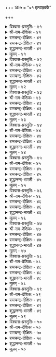 +++
title = "०१ इल्वाऴ्क्कै"

+++

<details><summary>विश्वास-प्रस्तुतिः - ४१</summary>

इल्वाऴ्वान् ऎन्बान् इयल्बुडैय मूवर्क्कुम्  
नल्लाट्रिन् निण्ड्र तुणै।      ४१
</details>

<details><summary>श्री-राम-देशिकः - ४१</summary>

त्रयाणामपि वर्णानां स्वधर्ममनुतिष्ठताम् ।  
गृहस्थो धर्मनिरतो नित्यं साह्यकरो मत्ः ॥ ४१॥
</details>

<details><summary>रामचन्द्र-दीक्षितः - ४१</summary>

41\. Kallāmai
</details>

<details><summary>रामचन्द्र-दीक्षितः - ४१</summary>

41\. ilvāḻvāṉ eṉpāṉ iyalpu uṭaiya mūvarkkum  
nallāṟṟiṉ niṉṟa tuṇai.

41\. The householder is the prop of the three orders of life in the conduct of their virtue.  
</details>

<details><summary>शुद्धानन्द-भारती - ४१</summary>

5\. இல்வாழ்க்கை - Married Life

1\. இல்வாழ்வான் என்பான் இயல்புடைய மூவர்க்கும்  
நல்லாற்றின் நின்ற துணை  
The ideal householder is he  
Who aids the natural orders there.         41  
</details>

<details><summary>मूलम् - ४१</summary>

इल्वाऴ्वान् ऎन्बान् इयल्बुडैय मूवर्क्कुम्  
नल्लाट्रिन् निण्ड्र तुणै।      ४१
</details>

<details><summary>विश्वास-प्रस्तुतिः - ४२</summary>

तुऱन्दार्क्कुम् तुव्वादवर्क्कुम् इऱन्दार्क्कुम्  
इल्वाऴ्वान् ऎन्बान् तुणै।      ४२
</details>

<details><summary>श्री-राम-देशिकः - ४२</summary>

यतीन् मृतान् दरिद्रांश्च निर्गतीन् अतिथीनपि ।  
गृहस्थोऽन्नादिदानेन स्वाश्रितानपि रक्षति ॥ ४२॥
</details>

<details><summary>रामचन्द्र-दीक्षितः - ४२</summary>

42\. Kēļvi
</details>

<details><summary>रामचन्द्र-दीक्षितः - ४२</summary>

42\. tuṟantārkkum, tuvvātavarkkum, iṟantārkkum,  
ilvāḻvāṉ eṉpāṉ tuṇai.

42\. The householder is the mainstay of the ascetics, the needy and the dead.  
</details>

<details><summary>शुद्धानन्द-भारती - ४२</summary>

2\. துறந்தார்க்கும் துவ்வா தவர்க்கும் இறந்தார்க்கும்  
இல்வாழ்வான் என்பான் துணை  
His help the monk and retired share,  
And celebrate students are his care.         42  
</details>

<details><summary>मूलम् - ४२</summary>

तुऱन्दार्क्कुम् तुव्वादवर्क्कुम् इऱन्दार्क्कुम्  
इल्वाऴ्वान् ऎन्बान् तुणै।      ४२
</details>

<details><summary>विश्वास-प्रस्तुतिः - ४३</summary>

तॆन्बुलत्तार् तॆय्वम् विरुन्दॊक्कल् तानॆण्ड्राङ्गु  
ऐम्बुलत्ताऱु ओम्बल् तलै।      ४३
</details>

<details><summary>श्री-राम-देशिकः - ४३</summary>

पितृदेवातिथीनां च बन्धूनामात्मनस्तथा ।  
सत्कृतिर्धर्ममागेण्ण गृहस्थस्य वरा मता ॥ ४३॥
</details>

<details><summary>रामचन्द्र-दीक्षितः - ४३</summary>

43\. Aŗivuḑaimai
</details>

<details><summary>रामचन्द्र-दीक्षितः - ४३</summary>

43\. teṉpulattār, teyvam, viruntu, okkal, tāṉ, eṉṟu āṅku  
aimpulattu āṟu ōmpal talai.

43\. It is the supreme virtue (of the householder) to fulfil his obligations to forefathers, gods, guests, relatives and himself.  
</details>

<details><summary>शुद्धानन्द-भारती - ४३</summary>

3\. தென்புலத்தார் தெய்வம் விருந்தொக்கல் தானென்றாங்கு  
ஐம்புலத்தாறு ஓம்பல் தலை  
By dutiful householder's aid  
God, manes, kin, self and guests are served.         43  
</details>

<details><summary>मूलम् - ४३</summary>

तॆन्बुलत्तार् तॆय्वम् विरुन्दॊक्कल् तानॆण्ड्राङ्गु  
ऐम्बुलत्ताऱु ओम्बल् तलै।      ४३
</details>

<details><summary>विश्वास-प्रस्तुतिः - ४४</summary>

पऴियञ्जिप् पात्तूण् उडैत्तायिन् वाऴ्क्कै  
वऴियॆञ्जल् ऎञ्ञाण्ड्रुम् इल्।      ४४
</details>

<details><summary>श्री-राम-देशिकः - ४४</summary>

अपवादभयाद्वित्तं सम्पाद्य सकलैः सह ।  
भुञ्जानस्य गृहस्थास्य निर्दुष्टं जीवनं भवेत् ॥ ४४॥
</details>

<details><summary>रामचन्द्र-दीक्षितः - ४४</summary>

44\. Kuŗŗam Kaţital
</details>

<details><summary>रामचन्द्र-दीक्षितः - ४४</summary>

44\. paḻi añcip pāttu ūṇ uṭaittāyiṉ, vāḻkkai  
vaḻi eñcal, eññāṉṟum, il.

44\. If one were to live in fear of infamy and partake of the remains of food (offered) one’s line would never perish.  
</details>

<details><summary>शुद्धानन्द-भारती - ४४</summary>

4\. பழியஞ்சிப் பாத்தூண் உடைத்தாயின் வாழ்க்கை  
வழியெஞ்சல் எஞ்ஞான்றும் இல்  
Sin he shuns and food he shares  
His home is bright and brighter fares.         44  
</details>

<details><summary>मूलम् - ४४</summary>

पऴियञ्जिप् पात्तूण् उडैत्तायिन् वाऴ्क्कै  
वऴियॆञ्जल् ऎञ्ञाण्ड्रुम् इल्।      ४४
</details>

<details><summary>विश्वास-प्रस्तुतिः - ४५</summary>

अन्बुम् अऱनुम् उडैत्तायिन् इल्वाऴ्क्कै  
पण्बुम् पयनुम् अदु।      ४५
</details>

<details><summary>श्री-राम-देशिकः - ४५</summary>

गार्हस्थ्यजीवनं यत् स्यात् स्नेहधर्मसमन्वितम् ।  
तदेव सार्थकं लोके तद्धि गार्हस्थ्यमुच्यते ॥ ४५॥
</details>

<details><summary>रामचन्द्र-दीक्षितः - ४५</summary>

45\. Periyārait Tuņaikkõṭal
</details>

<details><summary>रामचन्द्र-दीक्षितः - ४५</summary>

45\. aṉpum aṟaṉum uṭaittuāyiṉ, ilvāḻkkai  
paṇpum payaṉum atu.

45\. The life of householder marked by love and rectitude is itself virtue and its fruit.  
</details>

<details><summary>शुद्धानन्द-भारती - ४५</summary>

5\. அன்பும் அறனும் உடைத்தாயின் இல்வாழ்க்கை  
பண்பும் பயனும் அது  
In grace and gain the home excels,  
Where love with virtue sweetly dwells.         45  
</details>

<details><summary>मूलम् - ४५</summary>

अन्बुम् अऱनुम् उडैत्तायिन् इल्वाऴ्क्कै  
पण्बुम् पयनुम् अदु।      ४५
</details>

<details><summary>विश्वास-प्रस्तुतिः - ४६</summary>

अऱत्ताट्रिन् इल्वाऴ्क्कै आट्रिन् पुऱत्ताट्रिल्  
पोऒय्प् पॆऱुव तॆवन्?      ४६
</details>

<details><summary>श्री-राम-देशिकः - ४६</summary>

गार्हस्थ्यजीवनं येन धम्यें मागें प्रवर्त्येते ।  
किं वा प्रयोजनं तस्य वानप्रस्थादिना पथा ॥ ४६॥
</details>

<details><summary>रामचन्द्र-दीक्षितः - ४६</summary>

46\. Śiŗŗinañ cērāmai
</details>

<details><summary>रामचन्द्र-दीक्षितः - ४६</summary>

46\. aṟattu āṟṟiṉ ilvāḻkkai āṟṟiṉ, puṟattu āṟṟil  
pōoyp peṟuvatu evaṉ?.

46\. Is there any gain greater in resorting to other orders of life than by pursuing the right path of the householder?  
</details>

<details><summary>शुद्धानन्द-भारती - ४६</summary>

6\. அறத்தாற்றின் இல்வாழ்க்கை யாற்றின் புறத்தாற்றிற்  
போஒய்ப் பெறுவது எவன்.  
Who turns from righteous family  
To be a monk, what profits he?         46  
</details>

<details><summary>मूलम् - ४६</summary>

अऱत्ताट्रिन् इल्वाऴ्क्कै आट्रिन् पुऱत्ताट्रिल्  
पोऒय्प् पॆऱुव तॆवन्?      ४६
</details>

<details><summary>विश्वास-प्रस्तुतिः - ४७</summary>

इयल्बिनान् इल्वाऴ्क्कै वाऴ्बवन् ऎन्बान्  
मुयल्वारुळ् ऎल्लाम् तलै।      ४७
</details>

<details><summary>श्री-राम-देशिकः - ४७</summary>

धर्मेण वर्त्मना यस्तु गार्हस्थ्यमुपसेवते ।  
मार्गन्तरोपजीविभ्यः स प्रशस्तो निगद्यते ॥ ४७॥
</details>

<details><summary>रामचन्द्र-दीक्षितः - ४७</summary>

47\. Terindu Śeyal Vakai
</details>

<details><summary>रामचन्द्र-दीक्षितः - ४७</summary>

47\. iyalpiṉāṉ ilvāḻkkai vāḻpavaṉ eṉpāṉ  
muyalvāruḷ ellām talai.

47\. The life of the householder is far greater than that of one in the path of renunciation.  
</details>

<details><summary>शुद्धानन्द-भारती - ४७</summary>

7\. இயல்பினான் இல்வாழ்க்கை வாழ்பவன் என்பான்  
முயல்வாருள் எல்லாம் தலை  
Of all who strive for bliss, the great  
Is he who leads the married state.         47  
</details>

<details><summary>मूलम् - ४७</summary>

इयल्बिनान् इल्वाऴ्क्कै वाऴ्बवन् ऎन्बान्  
मुयल्वारुळ् ऎल्लाम् तलै।      ४७
</details>

<details><summary>विश्वास-प्रस्तुतिः - ४८</summary>

आट्रिन् ऒऴुक् कि अऱनिऴुक्का इल्वाऴ् क्कै  
नोऱ्पारिन् नोन्मै उडैत्तु।      ४८
</details>

<details><summary>श्री-राम-देशिकः - ४८</summary>

कारयित्वा परैर्धर्मे धर्ममार्गाबलम्बिनः ।  
जीवनं च गृगस्थस्य श्लाघ्यते यतिजीवनात् ॥ ४८॥
</details>

<details><summary>रामचन्द्र-दीक्षितः - ४८</summary>

48\. Valiyaŗital
</details>

<details><summary>रामचन्द्र-दीक्षितः - ४८</summary>

48\. āṟṟiṉ oḻukki, aṟaṉ iḻukkā ilvāḻkkai  
nōṟpāriṉ nōṉmai uṭaittu.

48\. The householder who keeps others in the right path and himself does not deviate from his, does greater penance than the anchorite.  
</details>

<details><summary>शुद्धानन्द-भारती - ४८</summary>

8\. ஆற்றின் ஒழுக்கி அறனிழுக்கா இல்வாழ்க்கை  
நோற்பாரின் நோன்மை உடைத்து  
Straight in virtue, right in living  
Make men brighter than monks praying.         48  
</details>

<details><summary>मूलम् - ४८</summary>

आट्रिन् ऒऴुक् कि अऱनिऴुक्का इल्वाऴ् क्कै  
नोऱ्पारिन् नोन्मै उडैत्तु।      ४८
</details>

<details><summary>विश्वास-प्रस्तुतिः - ४९</summary>

अऱन् ऎनप् पट्टदे इल्वाऴ्क्कै अह्दुम्  
पिऱन्बऴिप्प तिल्लायिन् नण्ड्रु।      ४९
</details>

<details><summary>श्री-राम-देशिकः - ४९</summary>

स एव धर्मशब्दार्थो यद्धि गार्हस्थ्यजीवनम् ।  
गृहस्थधर्म एवात्र धर्मशब्देन कथ्यते ॥ ४९॥
</details>

<details><summary>रामचन्द्र-दीक्षितः - ४९</summary>

49\. Kālam Aŗital
</details>

<details><summary>रामचन्द्र-दीक्षितः - ४९</summary>

49\. aṟaṉ eṉappaṭṭatē ilvāḻkkai; aḵtum  
piṟaṉ paḻippatu il āyiṉ naṉṟu.

49\. What is Dharma but the life of the householder? There is no greater life if it is free from reproach.  
</details>

<details><summary>शुद्धानन्द-भारती - ४९</summary>

9\. அறனெனப் பட்டதே இல்வாழ்க்கை அஃதும்  
பிறன்பழிப்பது இல்லாயின் நன்று  
Home-life and virtue, are the same;  
Which spotless monkhood too can claim.         49  
</details>

<details><summary>मूलम् - ४९</summary>

अऱन् ऎनप् पट्टदे इल्वाऴ्क्कै अह्दुम्  
पिऱन्बऴिप्प तिल्लायिन् नण्ड्रु।      ४९
</details>

<details><summary>विश्वास-प्रस्तुतिः - ५०</summary>

वैयत्तुळ् वाऴ्वाङ्गु वाऴ्बवन् वान्उनऱ्युम्  
तॆय्वत्तुळ् वैक्कप् पडुम्।      ५०
</details>

<details><summary>श्री-राम-देशिकः - ५०</summary>

धर्ममार्गमनुल्लङ्घय गृहस्थो यदि जीवति ।  
देववत्पूजितः सोऽत्र देवलोकं ततो व्रजेत् ॥ ५०॥
</details>

<details><summary>रामचन्द्र-दीक्षितः - ५०</summary>

50\. vaiyattuḷ vāḻvāṅku vāḻpavaṉ vāṉ uṟaiyum  
teyvattuḷ vaikkappaṭum.

50\. He who lives the true life of the householder on earth becomes one among the gods in Heaven.
</details>

<details><summary>रामचन्द्र-दीक्षितः - ५०</summary>

50\. vaiyattuḷ vāḻvāṅku vāḻpavaṉ vāṉ uṟaiyum  
teyvattuḷ vaikkappaṭum.

50\. He who lives the true life of the householder on earth becomes one among the gods in Heaven.

</details>

<details><summary>शुद्धानन्द-भारती - ५०</summary>

10\. வையத்துள் வாழ்வாங்கு வாழ்பவன் வானுறையும்  
தெய்வத்துள் வைக்கப் படும்  
He is a man of divine worth  
Who lives in ideal home on earth.         50  
</details>

<details><summary>मूलम् - ५०</summary>

वैयत्तुळ् वाऴ्वाङ्गु वाऴ्बवन् वान्उनऱ्युम्  
तॆय्वत्तुळ् वैक्कप् पडुम्।      ५०
</details>
